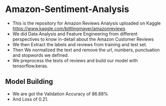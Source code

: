 # Amazon-Sentiment-Analysis
* This is the repository for Amazon Reviews Analysis uploaded on Kaggle https://www.kaggle.com/bittlingmayer/amazonreviews
* We did Data Analysis and Feature Engineering from different perspectives to know in-detail about the Amazon  Customer Reviews
* We then Extract the labels and reviews from training and test set.
* Then We normalized the text and remove the url, numbers, punctuation and stopwords we defined.
* We preprocess the texts of reviews and build our model with tensorflow.keras.

## Model Building
* We are got the Validation Accuracy of 86.88%
* And Loss of 0.21.

